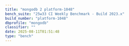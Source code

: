 ```yaml
---
title: "mongodb 2 platform-1048"
bench_suite: "25w33 CI Weekly Benchmark - Build 2023.x"
build_number: "platform-1048"
dbprofile: "mongodb"
classifier: ""
date: 2025-08-11T01:51:48
type: "bench"
---
```

